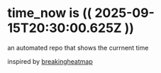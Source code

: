 # time_now is (( 2025-09-15T20:30:00.625Z ))

an automated repo that shows the currnent time

inspired by [breakingheatmap](https://github.com/breakingheatmap/breakingheatmap)
